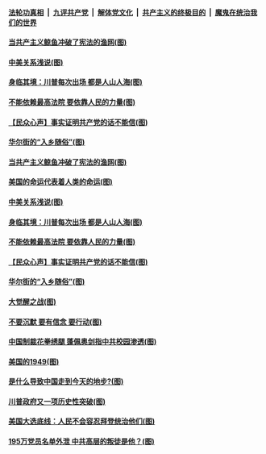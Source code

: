 ####  [法轮功真相](../../../../basic/blob/master/README.md?t=12152302) &nbsp;|&nbsp; [九评共产党](../../../../9ping.md/blob/master/README.md?t=12152302) &nbsp;|&nbsp; [解体党文化](../../../../jtdwh.md/blob/master/README.md?t=12152302)  &nbsp;|&nbsp; [共产主义的终极目的](../../../../gczydzjmd.md/blob/master/README.md?t=12152302) &nbsp;|&nbsp; [魔鬼在统治我们的世界](../../../../mgztzwmdsj.md/blob/master/README.md?t=12152302) 

#### [当共产主义鲸鱼冲破了宪法的渔网(图)](../pages/p4/955876.md?t=12152302) 

#### [中美关系浅说(图)](../pages/p4/955852.md?t=12152302) 

#### [身临其境：川普每次出场 都是人山人海(图)](../pages/p4/955833.md?t=12152302) 

#### [不能依赖最高法院 要依靠人民的力量(图)](../pages/p4/955822.md?t=12152302) 

#### [【民众心声】事实证明共产党的话不能信(图)](../pages/p4/955425.md?t=12152302) 

#### [华尔街的“入乡随俗”(图)](../pages/p4/955820.md?t=12152302) 



#### [当共产主义鲸鱼冲破了宪法的渔网(图)](../pages/p4/955876.md?t=12152302) 

#### [美国的命运代表着人类的命运(图)](../pages/p4/955858.md?t=12152302) 

#### [中美关系浅说(图)](../pages/p4/955852.md?t=12152302) 

#### [身临其境：川普每次出场 都是人山人海(图)](../pages/p4/955833.md?t=12152302) 

#### [不能依赖最高法院 要依靠人民的力量(图)](../pages/p4/955822.md?t=12152302) 

#### [【民众心声】事实证明共产党的话不能信(图)](../pages/p4/955425.md?t=12152302) 

#### [华尔街的“入乡随俗”(图)](../pages/p4/955820.md?t=12152302) 

#### [大觉醒之战(图)](../pages/p4/955819.md?t=12152302) 

#### [不要沉默 要有信念 要行动(图)](../pages/p4/955815.md?t=12152302) 




#### [中国制裁花拳绣腿 蓬佩奥剑指中共校园渗透(图)](../pages/p4/955711.md?t=12152302) 

#### [美国的1949(图)](../pages/p4/955710.md?t=12152302) 

#### [是什么导致中国走到今天的地步?(图)](../pages/p4/955696.md?t=12152302) 

#### [川普政府又一项历史性突破(图)](../pages/p4/955692.md?t=12152302) 

#### [美国大选底线：人民不会容忍拜登统治他们(图)](../pages/p4/955690.md?t=12152302) 

#### [195万党员名单外泄 中共高层的叛徒是他？(图)](../pages/p4/955691.md?t=12152302) 

